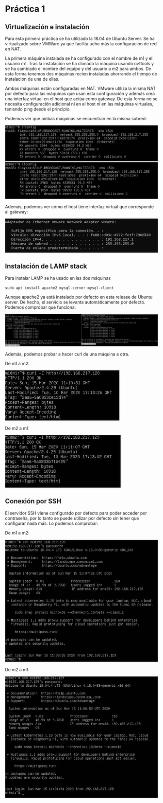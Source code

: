 # Práctica 1

## Virtualización e instalación

Para esta primera práctica se ha utilizado la 18.04 de Ubuntu Server. Se ha virtualizado sobre VMWare ya que facilita ucho más la configuración de red en NAT. 

La primera  máquina instalada se ha configurado con el nombre de m1 y el usuario m1. Tras la instalación se ha clonado la máquina usando ovftools y se ha cambiado el nombre del equipo y del usuario a m2 para ambos. De esta forma tenemos dos máquinas recien instaladas ahorrando el tiempo de instalación de una de ellas.

Ambas máquinas están configuradas en NAT. VMware utiliza la misma NAT por defecto para las máquinas que usan esta configuración y además crea una interfaz virtual en el host que actúa como gateway. De esta forma no se necesita configuración adicional ni en el host ni en las máquinas virtuales, teniendo ping desde el principio.

Podemos ver que ambas máquinas se encuentran en la misma subred:

![network_m1.JPG](./images/network_m1.JPG)
![network_m2.JPG](./images/network_m2.JPG)

Además, podemos ver cómo el host tiene interfaz virtual que corresponde al gateway:

![network_host.JPG](./images/network_host.JPG)

## Instalación de LAMP stack

Para instalar LAMP se ha usado en las dos máquinas

`sudo apt install apache2 mysql-server mysql-client`

Aunque apache2 ya está instalado por defecto en esta release de Ubuntu server. De hecho, el servicio se levanta automáticamente por defecto. Podemos comprobar que funciona:

![apache2_running.JPG](./images/apache2_running.JPG)

Además, podemos probar a hacer curl de una máquina a otra.

De m1 a m2:

![m1tom2curl.JPG](./images/m1tom2curl.JPG)

De m2 a m1:

![m2tom1curl.JPG](./images/m2tom1curl.JPG)

## Conexión por SSH

El servidor SSH viene configurado por defecto para poder acceder por contraseña, por lo tanto se puede utilizar por defecto sin tener que configurar nada más. Lo podemos comprobar:

De m1 a m2:

![m1tom2ssh.JPG](./images/m1tom2ssh.JPG)

De m2 a m1:

![m2tom1ssh.JPG](./images/m2tom1ssh.JPG)